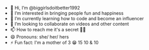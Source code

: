 - 👋 Hi, I’m @biggirlsdoitbetter1992
- 👀 I’m interested in bringing people fun and happiness 
- 🌱 I’m currently learning how to code and become an influencer
- 💞️ I’m looking to collaborate on videos and other content
- 📫 How to reach me it's a secret 🤫🤭
- 😄 Pronouns: she/ her/ hers
- ⚡ Fun fact: I'm a mother of 3 😁 15 10 & 10

<!---
biggirlsdoitbetter1992/biggirlsdoitbetter1992 is a ✨ special ✨ repository because its `README.md` (this file) appears on your GitHub profile.
You can click the Preview link to take a look at your changes.
--->
